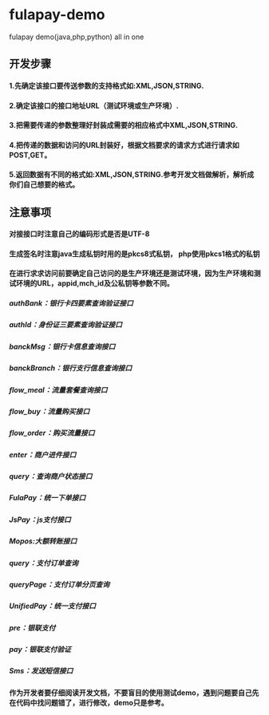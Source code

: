# fulapay-demo
fulapay demo(java,php,python) all in one
## 开发步骤
#### 1.先确定该接口要传送参数的支持格式如:XML,JSON,STRING.
#### 2.确定该接口的接口地址URL（测试环境或生产环境）.
#### 3.把需要传递的参数整理好封装成需要的相应格式中XML,JSON,STRING.
#### 4.把传递的数据和访问的URL封装好，根据文档要求的请求方式进行请求如POST,GET。
#### 5.返回数据有不同的格式如:XML,JSON,STRING.参考开发文档做解析，解析成你们自己想要的格式。
## 注意事项
#### 对接接口时注意自己的编码形式是否是UTF-8
#### 生成签名时注意java生成私钥时用的是pkcs8式私钥， php使用pkcs1格式的私钥
#### 在进行求求访问前要确定自己访问的是生产环境还是测试环境，因为生产环境和测试环境的URL，appid,mch_id及公私钥等参数不同。

##### authBank：银行卡四要素查询验证接口
##### authId：身份证三要素查询验证接口
##### banckMsg：银行卡信息查询接口
##### banckBranch：银行支行信息查询接口
##### flow_meal：流量套餐查询接口
##### flow_buy：流量购买接口
##### flow_order：购买流量接口
##### enter：商户进件接口
##### query：查询商户状态接口
##### FulaPay：统一下单接口
##### JsPay：js支付接口
##### Mopos:大额转账接口
##### query：支付订单查询
##### queryPage：支付订单分页查询
##### UnifiedPay：统一支付接口
##### pre：银联支付
##### pay：银联支付验证
##### Sms：发送短信接口

#### 作为开发者要仔细阅读开发文档，不要盲目的使用测试demo，遇到问题要自己先在代码中找问题错了，进行修改，demo只是参考。